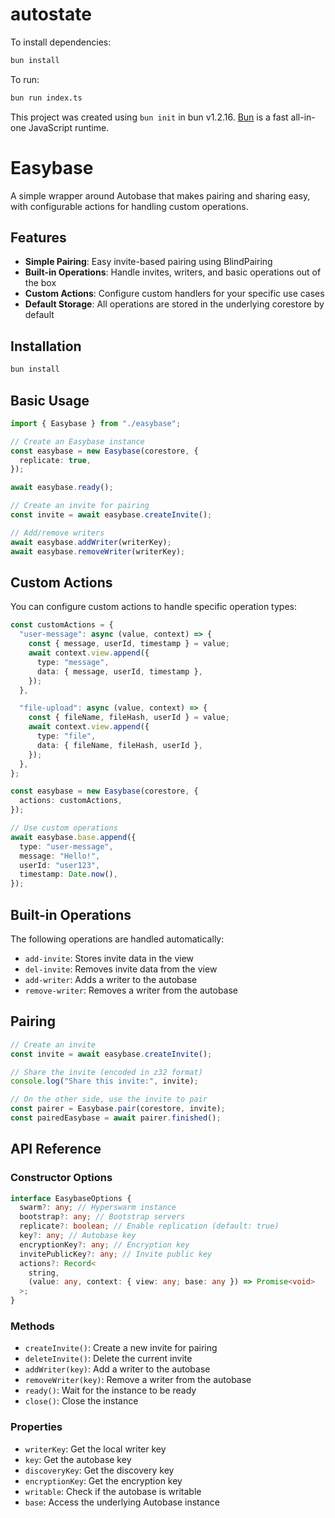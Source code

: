 # autostate

To install dependencies:

```bash
bun install
```

To run:

```bash
bun run index.ts
```

This project was created using `bun init` in bun v1.2.16. [Bun](https://bun.sh) is a fast all-in-one JavaScript runtime.

# Easybase

A simple wrapper around Autobase that makes pairing and sharing easy, with configurable actions for handling custom operations.

## Features

- **Simple Pairing**: Easy invite-based pairing using BlindPairing
- **Built-in Operations**: Handle invites, writers, and basic operations out of the box
- **Custom Actions**: Configure custom handlers for your specific use cases
- **Default Storage**: All operations are stored in the underlying corestore by default

## Installation

```bash
bun install
```

## Basic Usage

```typescript
import { Easybase } from "./easybase";

// Create an Easybase instance
const easybase = new Easybase(corestore, {
  replicate: true,
});

await easybase.ready();

// Create an invite for pairing
const invite = await easybase.createInvite();

// Add/remove writers
await easybase.addWriter(writerKey);
await easybase.removeWriter(writerKey);
```

## Custom Actions

You can configure custom actions to handle specific operation types:

```typescript
const customActions = {
  "user-message": async (value, context) => {
    const { message, userId, timestamp } = value;
    await context.view.append({
      type: "message",
      data: { message, userId, timestamp },
    });
  },

  "file-upload": async (value, context) => {
    const { fileName, fileHash, userId } = value;
    await context.view.append({
      type: "file",
      data: { fileName, fileHash, userId },
    });
  },
};

const easybase = new Easybase(corestore, {
  actions: customActions,
});

// Use custom operations
await easybase.base.append({
  type: "user-message",
  message: "Hello!",
  userId: "user123",
  timestamp: Date.now(),
});
```

## Built-in Operations

The following operations are handled automatically:

- `add-invite`: Stores invite data in the view
- `del-invite`: Removes invite data from the view
- `add-writer`: Adds a writer to the autobase
- `remove-writer`: Removes a writer from the autobase

## Pairing

```typescript
// Create an invite
const invite = await easybase.createInvite();

// Share the invite (encoded in z32 format)
console.log("Share this invite:", invite);

// On the other side, use the invite to pair
const pairer = Easybase.pair(corestore, invite);
const pairedEasybase = await pairer.finished();
```

## API Reference

### Constructor Options

```typescript
interface EasybaseOptions {
  swarm?: any; // Hyperswarm instance
  bootstrap?: any; // Bootstrap servers
  replicate?: boolean; // Enable replication (default: true)
  key?: any; // Autobase key
  encryptionKey?: any; // Encryption key
  invitePublicKey?: any; // Invite public key
  actions?: Record<
    string,
    (value: any, context: { view: any; base: any }) => Promise<void>
  >;
}
```

### Methods

- `createInvite()`: Create a new invite for pairing
- `deleteInvite()`: Delete the current invite
- `addWriter(key)`: Add a writer to the autobase
- `removeWriter(key)`: Remove a writer from the autobase
- `ready()`: Wait for the instance to be ready
- `close()`: Close the instance

### Properties

- `writerKey`: Get the local writer key
- `key`: Get the autobase key
- `discoveryKey`: Get the discovery key
- `encryptionKey`: Get the encryption key
- `writable`: Check if the autobase is writable
- `base`: Access the underlying Autobase instance
